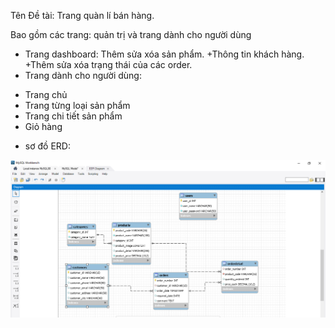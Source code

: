 Tên Đề tài: Trang quàn lí bán hàng.

Bao gồm các trang: quản trị và trang dành cho người dùng

- Trang dashboard: Thêm sửa xóa sản phẩm. +Thông tin khách hàng. +Thêm sửa xóa trạng thái của các order.
- Trang dành cho người dùng:
 + Trang chủ
 + Trang từng loại sản phẩm 
 + Trang chi tiết sản phẩm
 + Giỏ hàng

 - sơ đồ ERD:
 <img src="ERD.png" >
